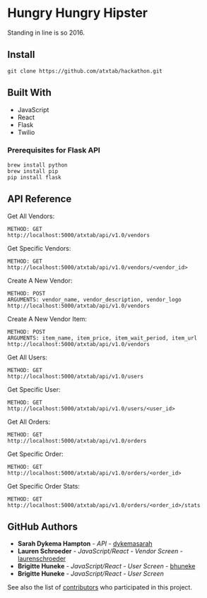 # Hungry Hungry Hipster

Standing in line is so 2016.


## Install

```
git clone https://github.com/atxtab/hackathon.git
```

## Built With

* JavaScript
* React
* Flask
* Twilio

### Prerequisites for Flask API

```
brew install python
brew install pip
pip install flask
```

## API Reference

Get All Vendors:
```
METHOD: GET
http://localhost:5000/atxtab/api/v1.0/vendors
```

Get Specific Vendors:
```
METHOD: GET
http://localhost:5000/atxtab/api/v1.0/vendors/<vendor_id>
```

Create A New Vendor:
```
METHOD: POST
ARGUMENTS: vendor_name, vendor_description, vendor_logo
http://localhost:5000/atxtab/api/v1.0/vendors
```

Create A New Vendor Item:
```
METHOD: POST
ARGUMENTS: item_name, item_price, item_wait_period, item_url
http://localhost:5000/atxtab/api/v1.0/vendors
```

Get All Users:
```
METHOD: GET
http://localhost:5000/atxtab/api/v1.0/users
```

Get Specific User:
```
METHOD: GET
http://localhost:5000/atxtab/api/v1.0/users/<user_id>
```

Get All Orders:
```
METHOD: GET
http://localhost:5000/atxtab/api/v1.0/orders
```

Get Specific Order:
```
METHOD: GET
http://localhost:5000/atxtab/api/v1.0/orders/<order_id>
```

Get Specific Order Stats:
```
METHOD: GET
http://localhost:5000/atxtab/api/v1.0/orders/<order_id>/stats
```


## GitHub Authors

* **Sarah Dykema Hampton** - *API* - [dykemasarah](https://github.com/dykemasarah)
* **Lauren Schroeder** - *JavaScript/React - Vendor Screen* - [laurenschroeder](https://github.com/laurenschroeder)
* **Brigitte Huneke** - *JavaScript/React - User Screen* - [bhuneke](https://github.com/bhuneke)
* **Brigitte Huneke** - *JavaScript/React - User Screen*



See also the list of [contributors](https://github.com/your/project/contributors) who participated in this project.


